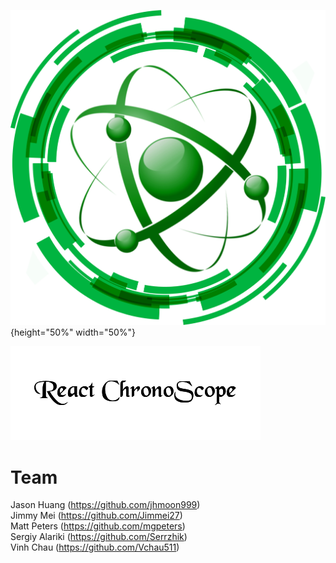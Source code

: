 
<!-- ![test image size](/src/assets/ChronoScope.png){height="50%" width="50%"} -->
![test image size](/src/assets/ChronoScope.png){height="50%" width="50%"}

![test image size](/src/assets/ChronoScopeTitle.png)



# Team

Jason Huang (https://github.com/jhmoon999)<br/>
Jimmy Mei (https://github.com/Jimmei27)<br/>
Matt Peters (https://github.com/mgpeters)<br/>
Sergiy Alariki (https://github.com/Serrzhik)<br/>
Vinh Chau (https://github.com/Vchau511)